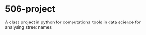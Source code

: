 # 506-project
A class  project in python for computational tools in data science for analysing street names 
